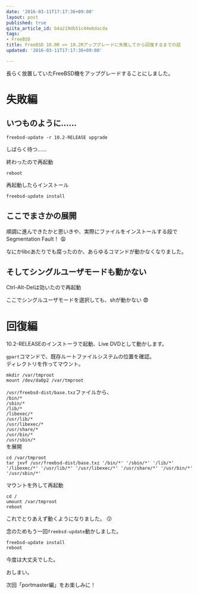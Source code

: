 ```yaml
---
date: '2016-03-11T17:17:36+09:00'
layout: post
published: true
qiita_article_id: b4a219db51c44e6dacda
tags:
- FreeBSD
title: FreeBSD 10.0R => 10.2Rアップグレードに失敗してから回復するまでの話
updated: '2016-03-11T17:17:36+09:00'

---
```

長らく放置していたFreeBSD機をアップグレードすることにしました。  
  
# 失敗編  
  
## いつものように……  
  
```
freebsd-update -r 10.2-RELEASE upgrade
```  
  
しばらく待つ……  
  
終わったので再起動  
  
```
reboot
```  
  
再起動したらインストール  
  
```
freebsd-update install
```  
  
## ここでまさかの展開  
  
順調に進んできたかと思いきや、実際にファイルをインストールする段でSegmentation Fault！ :weary:   
  
なにかlibcあたりでも腐ったのか、あらゆるコマンドが動かなくなりました。  
  
## そしてシングルユーザモードも動かない  
  
Ctrl-Alt-Delは効いたので再起動  
  
ここでシングルユーザモードを選択しても、shが動かない :fearful:   
  
# 回復編  
  
10.2-RELEASEのインストーラで起動、Live DVDとして動かします。  
  
`gpart`コマンドで、既存ルートファイルシステムの位置を確認。  
ディレクトリを作ってマウント。  
  
```
mkdir /var/tmproot
mount /dev/da0p2 /var/tmproot
```  
  
`/usr/freebsd-dist/base.txz`ファイルから、  
`/bin/*`  
`/sbin/*`  
`/lib/*`  
`/libexec/*`  
`/usr/lib/*`  
`/usr/libexec/*`  
`/usr/share/*`  
`/usr/bin/*`  
`/usr/sbin/*`  
を展開  
  
```
cd /var/tmproot
tar jxvf /usr/freebsd-dist/base.txz '/bin/*' '/sbin/*' '/lib/*' '/libexec/*' '/usr/lib/*' '/usr/libexec/*' '/usr/share/*' '/usr/bin/*' '/usr/sbin/*'
```  
  
マウントを外して再起動  
  
```
cd /
umount /var/tmproot
reboot
```  
  
これでとりあえず動くようになりました。 :kissing:   
  
念のためもう一回`freebsd-update`動かしました。  
  
```
freebsd-update install
reboot
```  
  
今度は大丈夫でした。  
  
おしまい。  
  
次回「portmaster編」をお楽しみに！  
  

